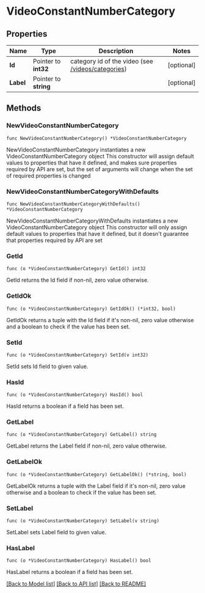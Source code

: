 # VideoConstantNumberCategory

## Properties

Name | Type | Description | Notes
------------ | ------------- | ------------- | -------------
**Id** | Pointer to **int32** | category id of the video (see [/videos/categories](#operation/getCategories)) | [optional] 
**Label** | Pointer to **string** |  | [optional] 

## Methods

### NewVideoConstantNumberCategory

`func NewVideoConstantNumberCategory() *VideoConstantNumberCategory`

NewVideoConstantNumberCategory instantiates a new VideoConstantNumberCategory object
This constructor will assign default values to properties that have it defined,
and makes sure properties required by API are set, but the set of arguments
will change when the set of required properties is changed

### NewVideoConstantNumberCategoryWithDefaults

`func NewVideoConstantNumberCategoryWithDefaults() *VideoConstantNumberCategory`

NewVideoConstantNumberCategoryWithDefaults instantiates a new VideoConstantNumberCategory object
This constructor will only assign default values to properties that have it defined,
but it doesn't guarantee that properties required by API are set

### GetId

`func (o *VideoConstantNumberCategory) GetId() int32`

GetId returns the Id field if non-nil, zero value otherwise.

### GetIdOk

`func (o *VideoConstantNumberCategory) GetIdOk() (*int32, bool)`

GetIdOk returns a tuple with the Id field if it's non-nil, zero value otherwise
and a boolean to check if the value has been set.

### SetId

`func (o *VideoConstantNumberCategory) SetId(v int32)`

SetId sets Id field to given value.

### HasId

`func (o *VideoConstantNumberCategory) HasId() bool`

HasId returns a boolean if a field has been set.

### GetLabel

`func (o *VideoConstantNumberCategory) GetLabel() string`

GetLabel returns the Label field if non-nil, zero value otherwise.

### GetLabelOk

`func (o *VideoConstantNumberCategory) GetLabelOk() (*string, bool)`

GetLabelOk returns a tuple with the Label field if it's non-nil, zero value otherwise
and a boolean to check if the value has been set.

### SetLabel

`func (o *VideoConstantNumberCategory) SetLabel(v string)`

SetLabel sets Label field to given value.

### HasLabel

`func (o *VideoConstantNumberCategory) HasLabel() bool`

HasLabel returns a boolean if a field has been set.


[[Back to Model list]](../README.md#documentation-for-models) [[Back to API list]](../README.md#documentation-for-api-endpoints) [[Back to README]](../README.md)



